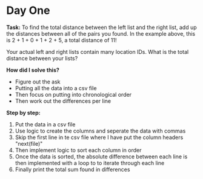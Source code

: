 <h1> Day One </h1>
<b>Task:</b> To find the total distance between the left list and the right list, add up the distances between all of the pairs you found. In the example above, this is 2 + 1 + 0 + 1 + 2 + 5, a total distance of 11!

Your actual left and right lists contain many location IDs. What is the total distance between your lists?

<b>How did I solve this?</b>

- Figure out the ask
- Putting all the data into a csv file
- Then focus on putting into chronological order
- Then work out the differences per line

<b>Step by step: </b>

1. Put the data in a csv file
2. Use logic to create the columns and seperate the data with commas
3. Skip the first line in te csv file where I have put the column headers "next(file)"
4. Then implement logic to sort each column in order
5. Once the data is sorted, the absolute difference between each line is then implemented with a loop to to iterate through each line
6. Finally print the total sum found in differences
